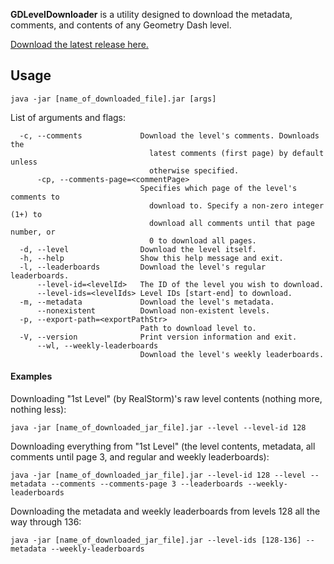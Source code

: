 **GDLevelDownloader** is a utility designed to download the metadata, comments, and contents of any Geometry Dash level.

[Download the latest release here.](https://github.com/syndiate/GDLevelDownloader/releases/latest/)


Usage
----------
```
java -jar [name_of_downloaded_file].jar [args]
```

List of arguments and flags:
```
  -c, --comments             Download the level's comments. Downloads the
                               latest comments (first page) by default unless
                               otherwise specified.
      -cp, --comments-page=<commentPage>
                             Specifies which page of the level's comments to
                               download to. Specify a non-zero integer (1+) to
                               download all comments until that page number, or
                               0 to download all pages.
  -d, --level                Download the level itself.
  -h, --help                 Show this help message and exit.
  -l, --leaderboards         Download the level's regular leaderboards.
      --level-id=<levelId>   The ID of the level you wish to download.
      --level-ids=<levelIds> Level IDs [start-end] to download.
  -m, --metadata             Download the level's metadata.
      --nonexistent          Download non-existent levels.
  -p, --export-path=<exportPathStr>
                             Path to download level to.
  -V, --version              Print version information and exit.
      --wl, --weekly-leaderboards
                             Download the level's weekly leaderboards.
```

#### Examples

Downloading "1st Level" (by RealStorm)'s raw level contents (nothing more, nothing less):
```
java -jar [name_of_downloaded_jar_file].jar --level --level-id 128
```

Downloading everything from "1st Level" (the level contents, metadata, all comments until page 3, and regular and weekly leaderboards):
```
java -jar [name_of_downloaded_jar_file].jar --level-id 128 --level --metadata --comments --comments-page 3 --leaderboards --weekly-leaderboards
```

Downloading the metadata and weekly leaderboards from levels 128 all the way through 136:
```
java -jar [name_of_downloaded_jar_file].jar --level-ids [128-136] --metadata --weekly-leaderboards
```